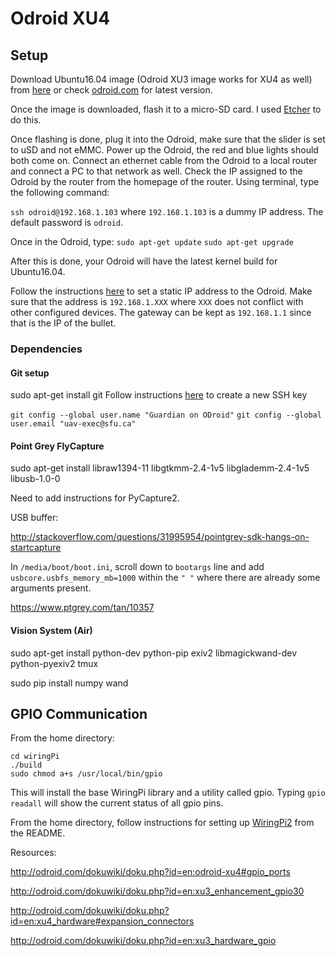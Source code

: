 # Odroid XU4

## Setup

Download Ubuntu16.04 image (Odroid XU3 image works for XU4 as well) from [here](https://odroid.in/ubuntu_16.04lts/) or check [odroid.com](odroid.com) for latest version. 

Once the image is downloaded, flash it to a micro-SD card. I used [Etcher](https://etcher.io/) to do this. 

Once flashing is done, plug it into the Odroid, make sure that the slider is set to uSD and not eMMC. Power up the Odroid, the red and blue lights should both come on. Connect an ethernet cable from the Odroid to a local router and connect a PC to that network as well. Check the IP assigned to the Odroid by the router from the homepage of the router. Using terminal, type the following command:

`ssh odroid@192.168.1.103` where `192.168.1.103` is a dummy IP address. The default password is `odroid`.

Once in the Odroid, type:
`sudo apt-get update`
`sudo apt-get upgrade`

After this is done, your Odroid will have the latest kernel build for Ubuntu16.04.

Follow the instructions [here](http://www.configserverfirewall.com/ubuntu-linux/ubuntu-set-static-ip-address/) to set a static IP address to the Odroid. Make sure that the address is `192.168.1.XXX` where `XXX` does not conflict with other configured devices. The gateway can be kept as `192.168.1.1` since that is the IP of the bullet.

### Dependencies

#### Git setup

sudo apt-get install git
Follow instructions [here](https://csil-git3.cs.surrey.sfu.ca/help/ssh/README) to create a new SSH key

`git config --global user.name "Guardian on ODroid"`
`git config --global user.email "uav-exec@sfu.ca"`

#### Point Grey FlyCapture

sudo apt-get install libraw1394-11 libgtkmm-2.4-1v5 libglademm-2.4-1v5 libusb-1.0-0

Need to add instructions for PyCapture2.

USB buffer:

http://stackoverflow.com/questions/31995954/pointgrey-sdk-hangs-on-startcapture

In `/media/boot/boot.ini`, scroll down to `bootargs` line and add `usbcore.usbfs_memory_mb=1000` within the `" "` where there are already some arguments present.

https://www.ptgrey.com/tan/10357

#### Vision System (Air)

sudo apt-get install python-dev python-pip exiv2 libmagickwand-dev python-pyexiv2 tmux

sudo pip install numpy wand

## GPIO Communication

From the home directory:

```git clone https://github.com/hardkernel/wiringPi.git
cd wiringPi
./build
sudo chmod a+s /usr/local/bin/gpio
```
This will install the base WiringPi library and a utility called gpio. Typing `gpio readall` will show the current status of all gpio pins. 

From the home directory, follow instructions for setting up [WiringPi2](https://github.com/hardkernel/WiringPi2-Python) from the README.

Resources:

http://odroid.com/dokuwiki/doku.php?id=en:odroid-xu4#gpio_ports

http://odroid.com/dokuwiki/doku.php?id=en:xu3_enhancement_gpio30

http://odroid.com/dokuwiki/doku.php?id=en:xu4_hardware#expansion_connectors

http://odroid.com/dokuwiki/doku.php?id=en:xu3_hardware_gpio

